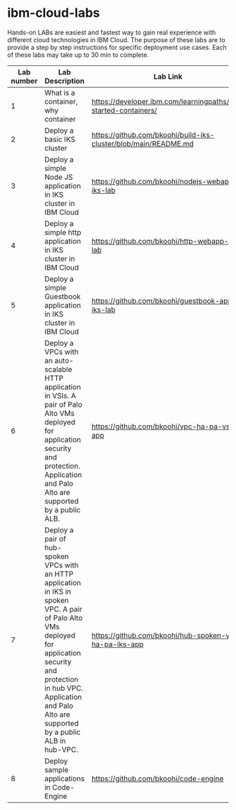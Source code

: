 # ibm-cloud-labs
Hands-on LABs are easiest and fastest way to gain real experience with different cloud technologies in IBM Cloud. The purpose of these labs are to provide a step by step instructions for specific deployment use cases. Each of these labs may take up to 30 min to complete.


|  Lab number  |  Lab Description                                                               |  Lab Link |
|--------------|--------------------------------------------------------------------------------|-------------------------------------------------|
|     1      | What is a container, why container                                               | https://developer.ibm.com/learningpaths/get-started-containers/|                     
|     2      | Deploy a basic IKS cluster                                                       | https://github.com/bkoohi/build-iks-cluster/blob/main/README.md |
|     3     | Deploy a simple Node JS application in IKS cluster in IBM Cloud                  | https://github.com/bkoohi/nodejs-webapp-iks-lab | 
|     4      | Deploy a simple http application in IKS cluster in IBM Cloud                  | https://github.com/bkoohi/http-webapp-iks-lab|
|     5     | Deploy a simple Guestbook application in IKS cluster in IBM Cloud                | https://github.com/bkoohi/guestbook-app-iks-lab|
|     6     | Deploy a VPCs with an auto-scalable HTTP application in VSIs. A pair of Palo Alto VMs deployed for application security and protection. Application and Palo Alto are supported by a public ALB. |https://github.com/bkoohi/vpc-ha-pa-vsi-app|
|     7    | Deploy a pair of hub-spoken VPCs with an HTTP application in IKS in spoken VPC. A pair of Palo Alto VMs deployed for application security and protection in hub VPC. Application and Palo Alto are supported by a public ALB in hub-VPC.                                                            |https://github.com/bkoohi/hub-spoken-vpc-ha-pa-iks-app|
|     8      | Deploy sample applications in Code-Engine   |  https://github.com/bkoohi/code-engine |

